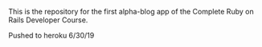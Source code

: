 This is the repository for the first alpha-blog app of the Complete Ruby on Rails Developer Course. 

Pushed to heroku 6/30/19